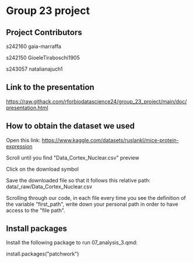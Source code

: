 # Group 23 project

## Project Contributors
s242160 gaia-marraffa

s242150 GioeleTiraboschi1905

s243057 natalianajuch1


## Link to the presentation
https://raw.githack.com/rforbiodatascience24/group_23_project/main/doc/presentation.html

## How to obtain the dataset we used
Open this link: https://www.kaggle.com/datasets/ruslankl/mice-protein-expression

Scroll until you find "Data_Cortex_Nuclear.csv" preview

Click on the download symbol 

Save the downloaded file so that it follows this relative path: data/_raw/Data_Cortex_Nuclear.csv

Scrolling through our code, in each file every time you see the definition of the variable "first_path", write down your personal path in order to have access to the "file path".


## Install packages
Install the following package to run 07_analysis_3.qmd:

install.packages("patchwork")